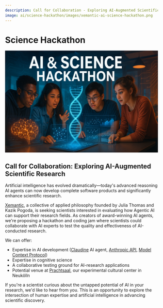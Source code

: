 ```yaml
---
description: Call for Collaboration - Exploring AI-Augmented Scientific Research
image: ai/science-hackathon/images/xemantic-ai-science-hackathon.png
---
```

# Science Hackathon

![AI-generated Science Hackathon banner](images/xemantic-ai-science-hackathon.png)

## Call for Collaboration: Exploring AI-Augmented Scientific Research

Artificial intelligence has evolved dramatically—today's advanced reasoning AI agents can now develop complete software products and significantly enhance scientific research.

[Xemantic](https://xemantic.com/), a collective of applied philosophy founded by Julia Thomas and Kazik Pogoda, is seeking scientists interested in evaluating how Agentic AI can support their research fields. As creators of award-winning AI agents, we're proposing a hackathon and coding jam where scientists could collaborate with AI experts to test the quality and effectiveness of AI-conducted research.

We can offer:

- Expertise in AI development ([Claudine](https://github.com/xemantic/claudine/) AI agent, [Anthropic API](https://www.anthropic.com/api), [Model Context Protocol](https://modelcontextprotocol.io/i))
- Expertise in cognitive science
- A collaborative testing ground for AI-research applications
- Potential venue at [Prachtsaal](https://prachtsaal.berlin/), our experimental cultural center in Neukölln

If you're a scientist curious about the untapped potential of AI in your research, we'd like to hear from you. This is an opportunity to explore the intersection of human expertise and artificial intelligence in advancing scientific discovery.
